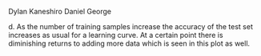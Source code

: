 Dylan Kaneshiro
Daniel George

d. As the number of training samples increase the accuracy of the test set increases as usual for a learning curve. At a certain point there is diminishing returns to adding more data which is seen in this plot as well.
